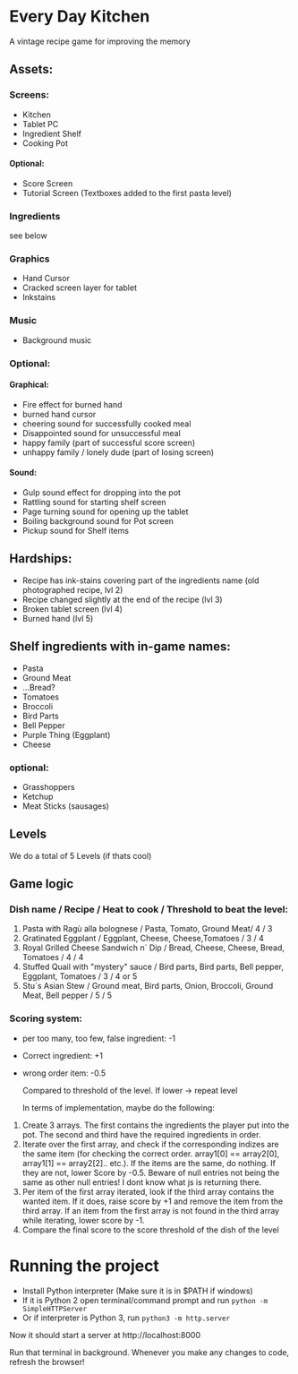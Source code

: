 # Every Day Kitchen
A vintage recipe game for improving the memory


## Assets: 
### Screens: 
* Kitchen 
* Tablet PC 
* Ingredient Shelf
* Cooking Pot
#### Optional: 
* Score Screen
* Tutorial Screen (Textboxes added to the first pasta level)

### Ingredients
see below

### Graphics
* Hand Cursor
* Cracked screen layer for tablet
* Inkstains
	
### Music
* Background music
### Optional: 
#### Graphical:
* Fire effect for burned hand
* burned hand cursor
* cheering sound for successfully cooked meal
* Disappointed sound for unsuccessful meal
* happy family (part of successful score screen)
* unhappy family / lonely dude (part of losing screen)
		
#### Sound: 
* Gulp sound effect for dropping into the pot
* Rattling sound for starting shelf screen
* Page turning sound for opening up the tablet 
* Boiling background sound for Pot screen
* Pickup sound for Shelf items

			 

## Hardships: 
* Recipe has ink-stains covering part of the ingredients name (old photographed recipe, lvl 2)
* Recipe changed slightly at the end of the recipe (lvl 3)
* Broken tablet screen (lvl 4)
* Burned hand (lvl 5)
		

## Shelf ingredients with in-game names:

* Pasta
* Ground Meat
* ...Bread?
* Tomatoes
* Broccoli
* Bird Parts
* Bell Pepper
* Purple Thing (Eggplant)
* Cheese


### optional:

* Grasshoppers
* Ketchup
* Meat Sticks (sausages)


## Levels
We do a total of 5 Levels (if thats cool)


## Game logic
### Dish name / Recipe / Heat to cook / Threshold to beat the level:

1. Pasta with Ragù alla bolognese / Pasta, Tomato, Ground Meat/ 4 / 3
2. Gratinated Eggplant / Eggplant, Cheese, Cheese,Tomatoes / 3 / 4
3. Royal Grilled Cheese Sandwich n´ Dip / Bread, Cheese, Cheese, Bread, Tomatoes / 4 / 4
4. Stuffed Quail with "mystery" sauce / Bird parts, Bird parts, Bell pepper, Eggplant, Tomatoes / 3 / 4 or 5
5. Stu´s Asian Stew / Ground meat, Bird parts, Onion, Broccoli, Ground Meat, Bell pepper / 5 / 5


### Scoring system:

* per too many, too few, false ingredient: -1
* Correct ingredient: +1
* wrong order item: -0.5
  
  Compared to threshold of the level. If lower -> repeat level
  
  In terms of implementation, maybe do the following: 
1. Create 3 arrays. The first contains the ingredients the player put into the pot. The second and third have the required ingredients in order. 
2. Iterate over the first array, and check if the corresponding indizes are the same item (for checking the correct order. array1[0] == array2[0], array1[1] == array2[2].. etc.). If the items are the same, do nothing. If they are not, lower Score by -0.5. Beware of null entries not being the same as other null entries! I dont know what js is returning there. 
3. Per item of the first array iterated, look if the third array contains the wanted item. If it does, raise score by +1 and remove the item from the third array. If an item from the first array is not found in the third array while iterating, lower score by -1.
4. Compare the final score to the score threshold of the dish of the level


# Running the project

* Install Python interpreter (Make sure it is in $PATH if windows)
* If it is Python 2 open terminal/command prompt and run
   `python -m SimpleHTTPServer`
* Or if interpreter is Python 3, run
   `python3 -m http.server`

Now it should start a server at http://localhost:8000

Run that terminal in background. Whenever you make any changes to code, refresh the browser!
